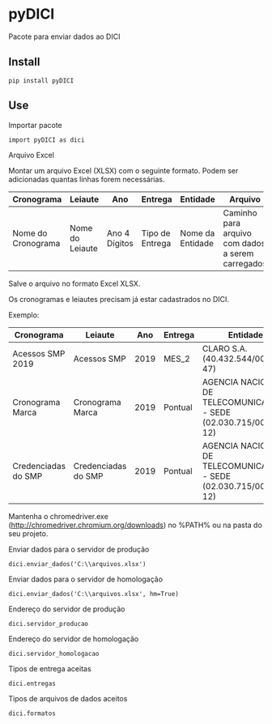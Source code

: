# pyDICI
Pacote para enviar dados ao DICI

## Install 

```
pip install pyDICI
```

## Use
Importar pacote
```
import pyDICI as dici
```
Arquivo Excel

Montar um arquivo Excel (XLSX) com o seguinte formato. Podem ser adicionadas quantas linhas forem necessárias.

|Cronograma|Leiaute|Ano|Entrega|Entidade|Arquivo|
|----------|-------|---|-------|--------|-------|
|Nome do Cronograma|Nome do Leiaute|Ano 4 Dígitos|Tipo de Entrega|Nome da Entidade|Caminho para arquivo com dados a serem carregados|

Salve o arquivo no formato Excel XLSX.

Os cronogramas e leiautes precisam já estar cadastrados no DICI.

Exemplo:

|Cronograma|Leiaute|Ano|Entrega|Entidade|Arquivo|
|----------|-------|---|-------|--------|-------|
|Acessos SMP 2019|Acessos SMP|2019|MES_2|CLARO S.A. (40.432.544/0001-47)|C:\claro.csv|
|Cronograma Marca|Cronograma Marca|2019|Pontual|AGENCIA NACIONAL DE TELECOMUNICACOES - SEDE (02.030.715/0001-12)|C:\marca.xml|
|Credenciadas do SMP|Credenciadas do SMP|2019|Pontual|AGENCIA NACIONAL DE TELECOMUNICACOES - SEDE (02.030.715/0001-12)|C:\credenciadas.csv|

Mantenha o chromedriver.exe (http://chromedriver.chromium.org/downloads) no %PATH% ou na pasta do seu projeto.

Enviar dados para o servidor de produção
```
dici.enviar_dados('C:\\arquivos.xlsx')
```
Enviar dados para o servidor de homologação
```
dici.enviar_dados('C:\\arquivos.xlsx', hm=True)
```
Endereço do servidor de produção
```
dici.servidor_producao
```
Endereço do servidor de homologação
```
dici.servidor_homologacao
```
Tipos de entrega aceitas
```
dici.entregas
```
Tipos de arquivos de dados aceitos
```
dici.formatos
```